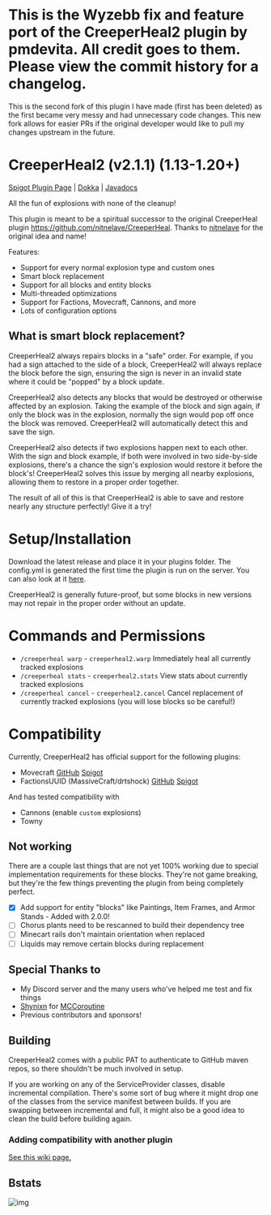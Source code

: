 # This is the Wyzebb fix and feature port of the CreeperHeal2 plugin by pmdevita. All credit goes to them. Please view the commit history for a changelog.
This is the second fork of this plugin I have made (first has been deleted) as the first became very messy and had unnecessary code changes. This new fork allows for easier PRs if the original developer would like to pull my changes upstream in the future.

# CreeperHeal2 (v2.1.1) (1.13-1.20+)

[Spigot Plugin Page](https://www.spigotmc.org/resources/creeperheal2.80585/) | [Dokka](https://pmdevita.github.io/CreeperHeal2/dokka) | [Javadocs](https://pmdevita.github.io/CreeperHeal2/javadoc)

All the fun of explosions with none of the cleanup!

This plugin is meant to be a spiritual successor to the original CreeperHeal plugin 
https://github.com/nitnelave/CreeperHeal. Thanks to [nitnelave](https://github.com/nitnelave/) 
for the original idea and name!

Features:
- Support for every normal explosion type and custom ones
- Smart block replacement
- Support for all blocks and entity blocks
- Multi-threaded optimizations
- Support for Factions, Movecraft, Cannons, and more
- Lots of configuration options

## What is smart block replacement?

CreeperHeal2 always repairs blocks in a "safe" order. For example, if you had a sign attached to 
the side of a block, CreeperHeal2 will always replace the block before the sign, ensuring the sign 
is never in an invalid state where it could be "popped" by a block update.

CreeperHeal2 also detects any blocks that would be destroyed or otherwise affected by an explosion. 
Taking the example of the block and sign again, if only the block was in the explosion, normally the 
sign would pop off once the block was removed. CreeperHeal2 will automatically detect this and save 
the sign.

CreeperHeal2 also detects if two explosions happen next to each other. With the sign and block example, 
if both were involved in two side-by-side explosions, there's a chance the sign's explosion would restore 
it before the block's! CreeperHeal2 solves this issue by merging all nearby explosions, allowing them 
to restore in a proper order together.

The result of all of this is that CreeperHeal2 is able to save and restore nearly any structure perfectly! 
Give it a try!

# Setup/Installation

Download the latest release and place it in your plugins folder. The config.yml is generated the first 
time the plugin is run on the server. You can also look at it 
[here](https://github.com/pmdevita/CreeperHeal2/blob/master/src/main/resources/config.yml).

CreeperHeal2 is generally future-proof, but some blocks in new versions may not repair in the proper order 
without an update.

# Commands and Permissions

- `/creeperheal warp` - `creeperheal2.warp` Immediately heal all currently tracked explosions
- `/creeperheal stats` - `creeperheal2.stats` View stats about currently tracked explosions
- `/creeperheal cancel` - `creeperheal2.cancel` Cancel replacement of currently tracked explosions (you will lose blocks so be careful!)

# Compatibility

Currently, CreeperHeal2 has official support for the following plugins:

- Movecraft [GitHub](https://github.com/APDevTeam/Movecraft) [Spigot](https://www.spigotmc.org/resources/movecraft.31321/)
- FactionsUUID (MassiveCraft/drtshock) [GitHub](https://github.com/drtshock/Factions) [Spigot](https://www.spigotmc.org/resources/factionsuuid.1035/)

And has tested compatibility with

- Cannons (enable `custom` explosions)
- Towny

## Not working

There are a couple last things that are not yet 100% working due to special implementation 
requirements for these blocks. They're not game breaking, but they're the few things 
preventing the plugin from being completely perfect.

- [x] Add support for entity "blocks" like Paintings, Item Frames, and Armor Stands - Added with 2.0.0!
- [ ] Chorus plants need to be rescanned to build their dependency tree
- [ ] Minecart rails don't maintain orientation when replaced
- [ ] Liquids may remove certain blocks during replacement

## Special Thanks to

- My Discord server and the many users who've helped me test and fix things
- [Shynixn](https://github.com/Shynixn) for [MCCoroutine](https://github.com/Shynixn/MCCoroutine)
- Previous contributors and sponsors!

## Building

CreeperHeal2 comes with a public PAT to authenticate to GitHub maven repos, so there shouldn't be much 
involved in setup.

If you are working on any of the ServiceProvider classes, disable incremental compilation. There's some 
sort of bug where it might drop one of the classes from the service manifest between builds. If you are 
swapping between incremental and full, it might also be a good idea to clean the build before building 
again.

### Adding compatibility with another plugin

[See this wiki page.](https://github.com/pmdevita/CreeperHeal2/wiki/Integrating-other-plugins-with-CreeperHeal2)

## Bstats

![img](https://bstats.org/signatures/bukkit/CreeperHeal2.svg)
